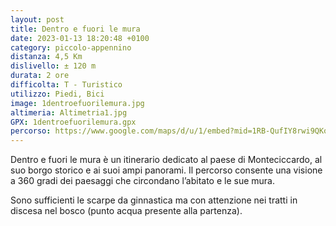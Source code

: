 ```yaml
---
layout: post
title: Dentro e fuori le mura
date: 2023-01-13 18:20:48 +0100
category: piccolo-appennino
distanza: 4,5 Km
dislivello:	± 120 m
durata:	2 ore
difficolta:	T - Turistico
utilizzo: Piedi, Bici
image: 1dentroefuorilemura.jpg
altimeria: Altimetria1.jpg
GPX: 1dentroefuorilemura.gpx
percorso: https://www.google.com/maps/d/u/1/embed?mid=1RB-QufIY8rwi9QKqK5RXN1guHptrIbA&ehbc=2E312F
---
```


Dentro e fuori le mura è un itinerario dedicato al paese di Monteciccardo, al suo borgo storico e ai suoi ampi panorami. Il percorso consente una visione a 360 gradi dei paesaggi che circondano l’abitato e le sue mura.

Sono sufficienti le scarpe da ginnastica ma con attenzione nei tratti in discesa nel bosco (punto acqua presente alla partenza). 